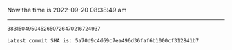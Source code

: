 Now the time is 2022-09-20 08:38:49 am

---

<small>3831504950452650726470216724937</small>

```txt
Latest commit SHA is: 5a70d9c4d69c7ea496d36faf6b1000cf312841b7
```

